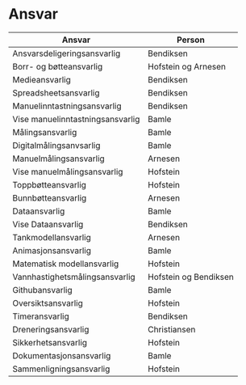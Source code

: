 # Ansvar

Ansvar | Person
---|---
Ansvarsdeligeringsansvarlig | Bendiksen
Borr- og bøtteansvarlig | Hofstein og Arnesen
Medieansvarlig | Bendiksen
Spreadsheetsansvarlig | Bendiksen
Manuelinntastningsansvarlig | Bendiksen
Vise manuelinntastningsansvarlig | Bamle
Målingsansvarlig | Bamle
Digitalmålingsanvsarlig | Bamle
Manuelmålingsansvarlig | Arnesen
Vise manuelmålingsansvarlig | Hofstein
Toppbøtteansvarlig | Hofstein
Bunnbøtteansvarlig | Arnesen
Dataansvarlig | Bamle
Vise Dataansvarlig | Bendiksen
Tankmodellansvarlig | Arnesen
Animasjonsansvarlig | Bamle
Matematisk modellansvarlig | Hofstein
Vannhastighetsmålingsansvarlig | Hofstein og Bendiksen
Githubansvarlig | Bamle
Oversiktsansvarlig | Hofstein
Timeransvarlig | Bendiksen
Dreneringsansvarlig |  Christiansen
Sikkerhetsansvarlig | Hofstein
Dokumentasjonsansvarlig | Bamle
Sammenligningsansvarlig  | Hofstein
